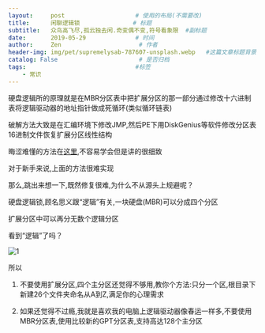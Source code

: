 ```yaml
---
layout:     post                    # 使用的布局(不需要改)
title:      闲聊逻辑锁               # 标题
subtitle:   众鸟高飞尽,孤云独去闲.奇变偶不变,符号看象限  #副标题
date:       2019-05-29              # 时间
author:     Zen                      # 作者
header-img: img/pet/supremelysab-787607-unsplash.webp   #这篇文章标题背景图片
catalog: False                       # 是否归档
tags:                               #标签
    - 常识
---
```


硬盘逻辑所的原理就是在MBR分区表中把扩展分区的那一部分通过修改十六进制表将逻辑驱动器的地址指针做成死循环(类似循环链表)

破解方法大致是在汇编环境下修改JMP,然后PE下用DiskGenius等软件修改分区表16进制文件恢复扩展分区线性结构

晦涩难懂的方法在[这里](https://www.52pojie.cn/thread-844097-1-1.html),不容易学会但是讲的很细致

对于新手来说,上面的方法很难实现

那么,跳出来想一下,既然修复很难,为什么不从源头上规避呢？

硬盘逻辑锁,顾名思义跟“逻辑”有关,一块硬盘(MBR)可以分成四个分区

扩展分区中可以再分无数个逻辑分区

看到“逻辑”了吗？

![1](https://raw.githubusercontent.com/zhangyiming748/zhangyiming748.github.io/master/img/LogicLock/1.webp)

所以

1. 不要使用扩展分区,四个主分区还觉得不够用,教你个方法:只分一个区,根目录下新建26个文件夹命名从A到Z,满足你的心理需求

2. 如果还觉得不过瘾,我就是喜欢我的电脑上逻辑驱动器像春运一样多,不要使用MBR分区表,使用比较新的GPT分区表,支持高达128个主分区
